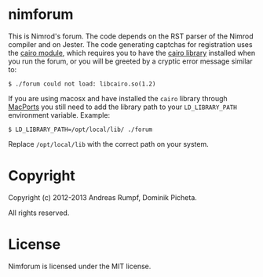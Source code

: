 nimforum
========

This is Nimrod's forum. The code depends on the RST parser of the Nimrod
compiler and on Jester. The code generating captchas for registration uses the
[cairo module](http://nimrod-lang.org/cairo.html), which requires you to have
the [cairo library](http://cairographics.org) installed when you run the forum,
or you will be greeted by a cryptic error message similar to:

	$ ./forum could not load: libcairo.so(1.2)

If you are using macosx and have installed the ``cairo`` library through
[MacPorts](https://www.macports.org) you still need to add the library path to
your ``LD_LIBRARY_PATH`` environment variable. Example:

	$ LD_LIBRARY_PATH=/opt/local/lib/ ./forum

Replace ``/opt/local/lib`` with the correct path on your system.

# Copyright

Copyright (c) 2012-2013 Andreas Rumpf, Dominik Picheta.

All rights reserved.

# License

Nimforum is licensed under the MIT license.
